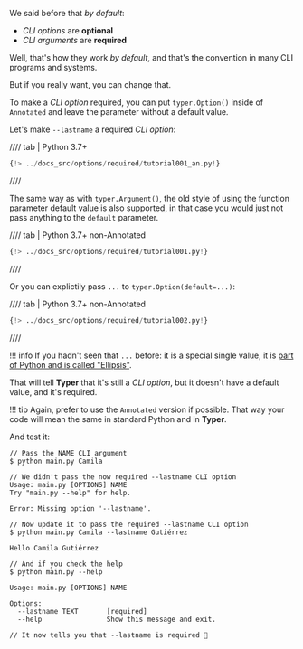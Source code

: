 We said before that *by default*:

* *CLI options* are **optional**
* *CLI arguments* are **required**

Well, that's how they work *by default*, and that's the convention in many CLI programs and systems.

But if you really want, you can change that.

To make a *CLI option* required, you can put `typer.Option()` inside of `Annotated` and leave the parameter without a default value.

Let's make `--lastname` a required *CLI option*:

//// tab | Python 3.7+

```Python hl_lines="5"
{!> ../docs_src/options/required/tutorial001_an.py!}
```

////

The same way as with `typer.Argument()`, the old style of using the function parameter default value is also supported, in that case you would just not pass anything to the `default` parameter.

//// tab | Python 3.7+ non-Annotated

```Python hl_lines="4"
{!> ../docs_src/options/required/tutorial001.py!}
```

////

Or you can explictily pass `...` to `typer.Option(default=...)`:

//// tab | Python 3.7+ non-Annotated

```Python hl_lines="4"
{!> ../docs_src/options/required/tutorial002.py!}
```

////

!!! info
    If you hadn't seen that `...` before: it is a special single value, it is <a href="https://docs.python.org/3/library/constants.html#Ellipsis" class="external-link" target="_blank">part of Python and is called "Ellipsis"</a>.

That will tell **Typer** that it's still a *CLI option*, but it doesn't have a default value, and it's required.

!!! tip
    Again, prefer to use the `Annotated` version if possible. That way your code will mean the same in standard Python and in **Typer**.

And test it:

<div class="termy">

```console
// Pass the NAME CLI argument
$ python main.py Camila

// We didn't pass the now required --lastname CLI option
Usage: main.py [OPTIONS] NAME
Try "main.py --help" for help.

Error: Missing option '--lastname'.

// Now update it to pass the required --lastname CLI option
$ python main.py Camila --lastname Gutiérrez

Hello Camila Gutiérrez

// And if you check the help
$ python main.py --help

Usage: main.py [OPTIONS] NAME

Options:
  --lastname TEXT       [required]
  --help                Show this message and exit.

// It now tells you that --lastname is required 🎉
```

</div>
